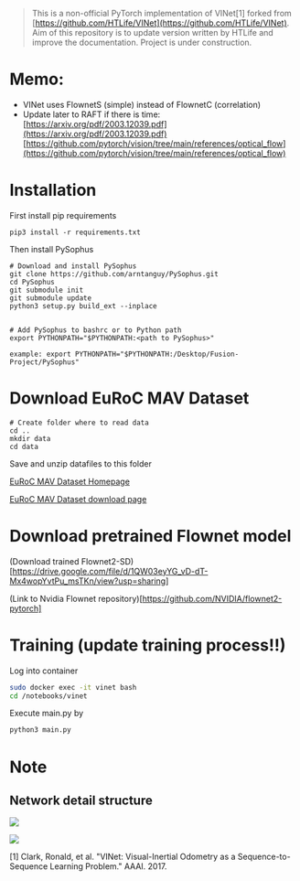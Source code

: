 

> This is a non-official PyTorch implementation of VINet[1] forked from [https://github.com/HTLife/VINet](https://github.com/HTLife/VINet). Aim of this repository is to update version written by HTLife and improve the documentation. Project is under construction.


# Memo:

- VINet uses FlownetS (simple) instead of FlownetC (correlation)
- Update later to RAFT if there is time: [https://arxiv.org/pdf/2003.12039.pdf](https://arxiv.org/pdf/2003.12039.pdf) [https://github.com/pytorch/vision/tree/main/references/optical_flow](https://github.com/pytorch/vision/tree/main/references/optical_flow)

# Installation

First install pip requirements

```
pip3 install -r requirements.txt
```

Then install PySophus

```
# Download and install PySophus
git clone https://github.com/arntanguy/PySophus.git
cd PySophus
git submodule init
git submodule update
python3 setup.py build_ext --inplace


# Add PySophus to bashrc or to Python path
export PYTHONPATH="$PYTHONPATH:<path to PySophus>"

example: export PYTHONPATH="$PYTHONPATH:/Desktop/Fusion-Project/PySophus"
```

# Download EuRoC MAV Dataset

```
# Create folder where to read data
cd ..
mkdir data
cd data
```

Save and unzip datafiles to this folder

[EuRoC MAV Dataset Homepage](https://projects.asl.ethz.ch/datasets/doku.php?id=kmavvisualinertialdatasets#available_data)

[EuRoC MAV Dataset download page](http://robotics.ethz.ch/~asl-datasets/ijrr_euroc_mav_dataset/)


# Download pretrained Flownet model

(Download trained Flownet2-SD)[https://drive.google.com/file/d/1QW03eyYG_vD-dT-Mx4wopYvtPu_msTKn/view?usp=sharing]

(Link to Nvidia Flownet repository)[https://github.com/NVIDIA/flownet2-pytorch]

# Training (update training process!!)
Log into container
```bash
sudo docker exec -it vinet bash
cd /notebooks/vinet
```

Execute main.py by
```bash
python3 main.py
```

# Note
## Network detail structure
![](./doc_fig/vinet.png)

![](./doc_fig/se3_def.png)



[1] Clark, Ronald, et al. "VINet: Visual-Inertial Odometry as a Sequence-to-Sequence Learning Problem." AAAI. 2017.
